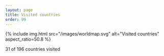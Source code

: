 ```yaml
---
layout: page
title: Visited countries
order: 99
---
```


{% include img.html src="/images/worldmap.svg" alt="Visited countries" aspect_ratio=50.8 %}

31 of 196 countries visited